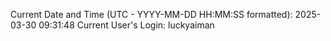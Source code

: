 Current Date and Time (UTC - YYYY-MM-DD HH:MM:SS formatted): 2025-03-30 09:31:48
Current User's Login: luckyaiman
